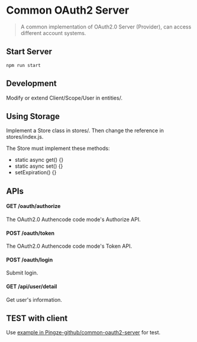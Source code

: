 
# Common OAuth2 Server

> A common implementation of OAuth2.0 Server (Provider), can access different account systems.

## Start Server

```
npm run start
```

## Development

Modify or extend Client/Scope/User in entities/.

## Using Storage

Implement a Store class in stores/. Then change the reference in stores/index.js.

The Store must implement these methods:
+ static async get() {}
+ static async set() {}
+ setExpiration() {}

## APIs

#### GET /oauth/authorize

The OAuth2.0 Authencode code mode's Authorize API.

#### POST /oauth/token

The OAuth2.0 Authencode code mode's Token API.

#### POST /oauth/login

Submit login.

#### GET /api/user/detail

Get user's information.

## TEST with client

Use [example in Pingze-github/common-oauth2-server](https://github.com/Pingze-github/passport-common-oauth2/tree/master/example/client) for test.


